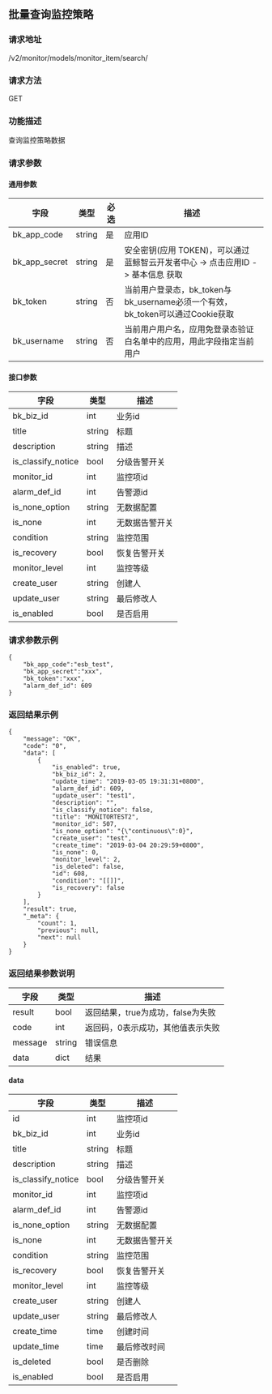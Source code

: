## 批量查询监控策略

### 请求地址

/v2/monitor/models/monitor_item/search/

### 请求方法

GET

### 功能描述

查询监控策略数据

### 请求参数

#### 通用参数

| 字段          | 类型   | 必选 | 描述                                                         |
| ------------- | ------ | ---- | ------------------------------------------------------------ |
| bk_app_code   | string | 是   | 应用ID                                                       |
| bk_app_secret | string | 是   | 安全密钥(应用 TOKEN)，可以通过 蓝鲸智云开发者中心 -> 点击应用ID -> 基本信息 获取 |
| bk_token      | string | 否   | 当前用户登录态，bk_token与bk_username必须一个有效，bk_token可以通过Cookie获取 |
| bk_username   | string | 否   | 当前用户用户名，应用免登录态验证白名单中的应用，用此字段指定当前用户 |

#### 接口参数

| 字段               | 类型   | 描述           |
| ------------------ | ------ | -------------- |
| bk_biz_id          | int    | 业务id         |
| title              | string | 标题           |
| description        | string | 描述           |
| is_classify_notice | bool   | 分级告警开关   |
| monitor_id         | int    | 监控项id       |
| alarm_def_id       | int    | 告警源id       |
| is_none_option     | string | 无数据配置     |
| is_none            | int    | 无数据告警开关 |
| condition          | string | 监控范围       |
| is_recovery        | bool   | 恢复告警开关   |
| monitor_level      | int    | 监控等级       |
| create_user        | string | 创建人         |
| update_user        | string | 最后修改人     |
| is_enabled         | bool   | 是否启用       |

### 请求参数示例

```
{
    "bk_app_code":"esb_test",
    "bk_app_secret":"xxx",
    "bk_token":"xxx",
    "alarm_def_id": 609
}
```

### 返回结果示例

```
{
    "message": "OK",
    "code": "0",
    "data": [
        {
            "is_enabled": true,
            "bk_biz_id": 2,
            "update_time": "2019-03-05 19:31:31+0800",
            "alarm_def_id": 609,
            "update_user": "test1",
            "description": "",
            "is_classify_notice": false,
            "title": "MONITORTEST2",
            "monitor_id": 507,
            "is_none_option": "{\"continuous\":0}",
            "create_user": "test",
            "create_time": "2019-03-04 20:29:59+0800",
            "is_none": 0,
            "monitor_level": 2,
            "is_deleted": false,
            "id": 608,
            "condition": "[[]]",
            "is_recovery": false
        }
    ],
    "result": true,
    "_meta": {
        "count": 1,
        "previous": null,
        "next": null
    }
}
```

### 返回结果参数说明

| 字段    | 类型   | 描述                              |
| ------- | ------ | --------------------------------- |
| result  | bool   | 返回结果，true为成功，false为失败 |
| code    | int    | 返回码，0表示成功，其他值表示失败 |
| message | string | 错误信息                          |
| data    | dict   | 结果                              |

#### data

| 字段               | 类型   | 描述           |
| ------------------ | ------ | -------------- |
| id                 | int    | 监控项id       |
| bk_biz_id          | int    | 业务id         |
| title              | string | 标题           |
| description        | string | 描述           |
| is_classify_notice | bool   | 分级告警开关   |
| monitor_id         | int    | 监控项id       |
| alarm_def_id       | int    | 告警源id       |
| is_none_option     | string | 无数据配置     |
| is_none            | int    | 无数据告警开关 |
| condition          | string | 监控范围       |
| is_recovery        | bool   | 恢复告警开关   |
| monitor_level      | int    | 监控等级       |
| create_user        | string | 创建人         |
| update_user        | string | 最后修改人     |
| create_time        | time   | 创建时间       |
| update_time        | time   | 最后修改时间   |
| is_deleted         | bool   | 是否删除       |
| is_enabled         | bool   | 是否启用       |

